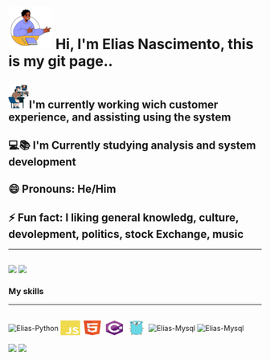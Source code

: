 <h1 style= text-aling:center text-decoration:none  > <img src="Elias.png" style=text-decoration:none> </img> Hi, I'm Elias Nascimento, this is my git page..</h1>
<a href="https://github.com/Nuno38"> </a>
<div>
<h2><img src="Customer experience.png"></img>I'm currently working wich customer experience, and assisting using the system</h2>
<h2> 💻📚 I'm Currently studying analysis and system development</h2> 
 <h2>😄 Pronouns: He/Him</h2>
  <h2>⚡ Fun fact: I liking general knowledg, culture, devolepment, politics, stock Exchange, music </h2>
</div>
<hr>
<br>
<picture>
  <source
    srcset="https://github-readme-stats.vercel.app/api?username=Nuno38&show_icons=true&theme=dark"
    media="(prefers-color-scheme: dark)"
  />
  <source
    srcset="https://github-readme-stats.vercel.app/api?username=Nuno38&show_icons=true"
    media="(prefers-color-scheme: light), (prefers-color-scheme: no-preference)"
  />
  <img src="https://github-readme-stats.vercel.app/api?username=Nuno38&show_icons=true" />
  
</picture>
<picture>
<sorce>
  <img src ="https://github-readme-stats.vercel.app/api/top-langs/?username=Nuno38&hige_progress=true"/>
</sorce>
</picture>

<br>

<h3 style:"text-color:red">My skills</h3>
<hr>
<div style="display: inline_block"><br>
 
 <img align="center" alt="Elias-Python" height="30" width="40" src="https://icongr.am/devicon/python-original.svg?size=128&color=currentColor">
  <img align="center" alt="Elias-Js" height="30" width="40" src="https://raw.githubusercontent.com/devicons/devicon/master/icons/javascript/javascript-plain.svg">
  <img align="center" alt="Elias-HTML" height="30" width="40" src="https://raw.githubusercontent.com/devicons/devicon/master/icons/html5/html5-original.svg">
  <img align="center" alt="Elias-Csharp" height="30" width="40" src="https://raw.githubusercontent.com/devicons/devicon/master/icons/csharp/csharp-original.svg">
  <img align="center" alt="Elias-Js" height="30" width="40" src="https://raw.githubusercontent.com/devicons/devicon/master/icons/go/go-original.svg">
  <img align="center" alt="Elias-Mysql" height="30" width="40" src="https://icongr.am/devicon/mysql-original-wordmark.svg?size=1948&color=21b09f">
  <img align="center" alt="Elias-Mysql" height="30" width="40" src="https://icongr.am/simple/powerbi.svg?size=148&color=09d3c5&colored=false">


  

</div>
<br>



<div > 
  <a href="https://instagram.com/runo_pds/](https://instagram.com/nuno_pds?igshid=OGQ5ZDc2ODk2ZA==" target="_blank"><img src="https://img.shields.io/badge/-Instagram-%23E4405F?style=for-the-badge&logo=instagram&logoColor=radical" target="_blank"></a>
  <a href="https://www.linkedin.com/in/elias-nascimento-jr-8b1316b9/" target="_blank"><img src="https://img.shields.io/badge/-LinkedIn-%230077B5?style=for-the-badge&logo=linkedin&logoColor=white" target="_blank"></a> 
</div>
